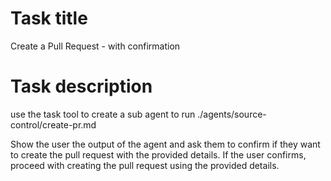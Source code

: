 # Task title

Create a Pull Request - with confirmation

# Task description

use the task tool to create a sub agent to run ./agents/source-control/create-pr.md

Show the user the output of the agent and ask them to confirm if they want to create the pull request with the provided details. If the user confirms, proceed with creating the pull request using the provided details.
